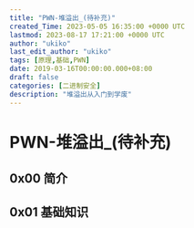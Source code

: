 ```yaml
---
title: "PWN-堆溢出_(待补充)"
created_Time: 2023-05-05 16:35:00 +0000 UTC
lastmod: 2023-08-17 17:21:00 +0000 UTC
author: "ukiko"
last_edit_author: "ukiko"
tags: [原理,基础,PWN]
date: 2019-03-16T00:00:00.000+08:00
draft: false
categories: [二进制安全]
description: "堆溢出从入门到学废"
---
```


# PWN-堆溢出_(待补充)

## 0x00 简介



## 0x01 基础知识

